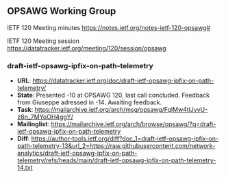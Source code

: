 ## OPSAWG Working Group

IETF 120 Meeting minutes
https://notes.ietf.org/notes-ietf-120-opsawg#

IETF 120 Meeting session
https://datatracker.ietf.org/meeting/120/session/opsawg

### draft-ietf-opsawg-ipfix-on-path-telemetry
* **URL**: https://datatracker.ietf.org/doc/draft-ietf-opsawg-ipfix-on-path-telemetry/
* **State**: Presented -10 at OPSAWG 120, last call concluded. Feedback from Giuseppe adressed in -14. Awaiting feedback.
* **Task**: https://mailarchive.ietf.org/arch/msg/opsawg/FqlMw4tlJvvU-z8n_7MYoOH4ggY/
* **Mailinglist**: https://mailarchive.ietf.org/arch/browse/opsawg/?q=draft-ietf-opsawg-ipfix-on-path-telemetry
* **Diff**: https://author-tools.ietf.org/diff?doc_1=draft-ietf-opsawg-ipfix-on-path-telemetry-13&url_2=https://raw.githubusercontent.com/network-analytics/draft-ietf-opsawg-ipfix-on-path-telemetry/refs/heads/main/draft-ietf-opsawg-ipfix-on-path-telemetry-14.txt